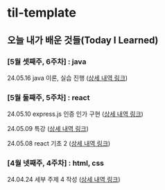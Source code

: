 # til-template

## 오늘 내가 배운 것들(Today I Learned)

### [5월 셋째주, 6주차] : java

24.05.16 java 이론, 실습 진행 ([상세 내역 링크](https://github.com/100-hours-a-week/haisely-til/blob/main/5월/2024-05-16.md))

### [5월 둘째주, 5주차] : react

24.05.10 express.js 인증 인가 구현 ([상세 내역 링크](https://github.com/100-hours-a-week/haisely-til/blob/main/5월/2024-05-10.md))

24.05.09 특강 ([상세 내역 링크](https://github.com/100-hours-a-week/haisely-til/blob/main/5월/2024-05-09.md))

24.05.08 react 기초 2 ([상세 내역 링크](https://github.com/100-hours-a-week/haisely-til/blob/main/5월/2024-05-08.md))

### [4월 넷째주, 4주차] : html, css

24.04.24 세부 주제 4 작성 ([상세 내역 링크](https://github.com/100-hours-a-week/haisely-til/blob/main/4월/2024-04-24.md))
